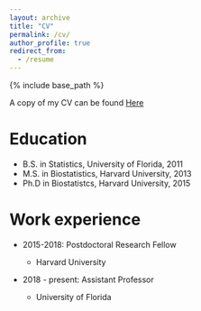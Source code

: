 ```yaml
---
layout: archive
title: "CV"
permalink: /cv/
author_profile: true
redirect_from:
  - /resume
---
```


{% include base_path %}

A copy of my CV can be found [Here](files/cv.pdf "CV PDF")

Education
======
* B.S. in Statistics, University of Florida, 2011
* M.S. in Biostatistics, Harvard University, 2013
* Ph.D in Biostatistcs, Harvard University, 2015

Work experience
======
* 2015-2018: Postdoctoral Research Fellow
  * Harvard University

* 2018 - present: Assistant Professor
  * University of Florida
 
